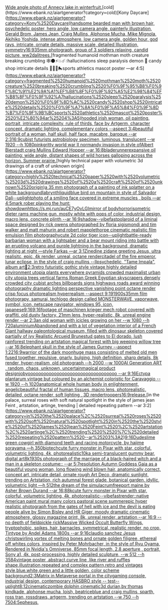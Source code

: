 [Wide angle photo of Annecy lake in winter](https://www.ebank.nz/aiartgenerator?category=Wide%2520angle%2520photo%2520of%2520Annecy%2520lake%2520in%2520winter)[fruit.](https://www.ebank.nz/aiartgenerator?category=fruit.)[cold](https://www.ebank.nz/aiartgenerator?category=cold)[Kony Daycare](https://www.ebank.nz/aiartgenerator?category=Kony%2520Daycare)[handsome bearded man with brown hair, psychedelic poster, hero angle, low camera angle, painterly illustration, Gerald Brom, James Jean, Craig Mullins, Alphonse Mucha, Mike Mignola, Akihiko Yoshida, intense atmosphere, low camera angle, golden hour, god rays, intricate, ornate details, massive scale, detailed Illustration, symmetry](https://www.ebank.nz/aiartgenerator?category=handsome%2520bearded%2520man%2520with%2520brown%2520hair%2C%2520psychedelic%2520poster%2C%2520hero%2520angle%2C%2520low%2520camera%2520angle%2C%2520painterly%2520illustration%2C%2520Gerald%2520Brom%2C%2520James%2520Jean%2C%2520Craig%2520Mullins%2C%2520Alphonse%2520Mucha%2C%2520Mike%2520Mignola%2C%2520Akihiko%2520Yoshida%2C%2520intense%2520atmosphere%2C%2520low%2520camera%2520angle%2C%2520golden%2520hour%2C%2520god%2520rays%2C%2520intricate%2C%2520ornate%2520details%2C%2520massive%2520scale%2C%2520detailed%2520Illustration%2C%2520symmetry)[16:9](https://www.ebank.nz/aiartgenerator?category=16%3A9)[35mm photograph, group of 3 soldiers relaxing, candid picture, ww2](https://www.ebank.nz/aiartgenerator?category=35mm%2520photograph%2C%2520group%2520of%25203%2520soldiers%2520relaxing%2C%2520candid%2520picture%2C%2520ww2)[dali](https://www.ebank.nz/aiartgenerator?category=dali)[trees.](https://www.ebank.nz/aiartgenerator?category=trees.)[fragmented humanoid mothman moth creature breaking crumbling 🕸🌑⚡️💥☄️💧hallucinations sleep paralysis demon 🍬 candy shop intricate details 🧊🥄🍷🛼sports athletics mascot poster —ar 4:5](https://www.ebank.nz/aiartgenerator?category=fragmented%2520humanoid%2520mothman%2520moth%2520creature%2520breaking%2520crumbling%2520%F0%9F%95%B8%F0%9F%8C%91%E2%9A%A1%EF%B8%8F%F0%9F%92%A5%E2%98%84%EF%B8%8F%F0%9F%92%A7hallucinations%2520sleep%2520paralysis%2520demon%2520%F0%9F%8D%AC%2520candy%2520shop%2520intricate%2520details%2520%F0%9F%A7%8A%F0%9F%A5%84%F0%9F%8D%B7%F0%9F%9B%BCsports%2520athletics%2520mascot%2520poster%2520%E2%80%94ar%25204%3A5)[hooded irish woman, oil painting, portrait, intricate complexity, rule of thirds, face by Artgerm, character concept, dramatic lighting, complementary colors --aspect 3:4](https://www.ebank.nz/aiartgenerator?category=hooded%2520irish%2520woman%2C%2520oil%2520painting%2C%2520portrait%2C%2520intricate%2520complexity%2C%2520rule%2520of%2520thirds%2C%2520face%2520by%2520Artgerm%2C%2520character%2520concept%2C%2520dramatic%2520lighting%2C%2520complementary%2520colors%2520--aspect%25203%3A4)[beautiful portrait of a woman, half skull, half face, macabre, baroque --ar 2:3](https://www.ebank.nz/aiartgenerator?category=beautiful%2520portrait%2520of%2520a%2520woman%2C%2520half%2520skull%2C%2520half%2520face%2C%2520macabre%2C%2520baroque%2520--ar%25202%3A3)[16:9](https://www.ebank.nz/aiartgenerator?category=16%3A9)[cubist futurists astrobiology specimen, luminous, translucent --w 1920 --h 1080](https://www.ebank.nz/aiartgenerator?category=cubist%2520futurists%2520astrobiology%2520specimen%2C%2520luminous%2C%2520translucent%2520--w%25201920%2520--h%25201080)[pink](https://www.ebank.nz/aiartgenerator?category=pink)[gritty world war II normandy invasion in style ofAlbert Bierstadt craig Mullins Edward Hopper --ar 16:8](https://www.ebank.nz/aiartgenerator?category=gritty%2520world%2520war%2520II%2520normandy%2520invasion%2520in%2520style%2520ofAlbert%2520Bierstadt%2520craig%2520Mullins%2520Edward%2520Hopper%2520--ar%252016%3A8)[bladerunner](https://www.ebank.nz/aiartgenerator?category=bladerunner)[expansive oil painting: wide angle, distant shapes of wild horses galloping across the horizon. Summer prairie.](https://www.ebank.nz/aiartgenerator?category=expansive%2520oil%2520painting%3A%2520wide%2520angle%2C%2520distant%2520shapes%2520of%2520wild%2520horses%2520galloping%2520across%2520the%2520horizon.%2520Summer%2520prairie.)[highly technical paper with volumetric 3d drawings of a craft of unknown origin](https://www.ebank.nz/aiartgenerator?category=highly%2520technical%2520paper%2520with%2520volumetric%25203d%2520drawings%2520of%2520a%2520craft%2520of%2520unknown%2520origin)[a 35 mm photograph of a painting of ink splatter on a white background](https://www.ebank.nz/aiartgenerator?category=a%252035%2520mm%2520photograph%2520of%2520a%2520painting%2520of%2520ink%2520splatter%2520on%2520a%2520white%2520background)[labrynth](https://www.ebank.nz/aiartgenerator?category=labrynth)[liquid](https://www.ebank.nz/aiartgenerator?category=liquid)[blue bird on mountain in style of Salvador Dali](https://www.ebank.nz/aiartgenerator?category=blue%2520bird%2520on%2520mountain%2520in%2520style%2520of%2520Salvador%2520Dali)[--uplight](https://www.ebank.nz/aiartgenerator?category=--uplight)[photo of a smiling face covered in extreme muscles , boils —ar 4:5](https://www.ebank.nz/aiartgenerator?category=photo%2520of%2520a%2520smiling%2520face%2520covered%2520in%2520extreme%2520muscles%2520%2C%2520boils%2520%E2%80%94ar%25204%3A5)[mark rober playing the hunt: showdown](https://www.ebank.nz/aiartgenerator?category=mark%2520rober%2520playing%2520the%2520hunt%3A%2520showdown)[<https://s.mj.run/auCE7yOvLGI>](https://www.ebank.nz/aiartgenerator?category=%3Chttps%3A//s.mj.run/auCE7yOvLGI%3E)[mirror of bodyhorror](https://www.ebank.nz/aiartgenerator?category=mirror%2520of%2520bodyhorror)[isometric dieter rams machine gun, mostly white with pops of color, industrial design, macro lens, concrete plinth --ar 16:9](https://www.ebank.nz/aiartgenerator?category=isometric%2520dieter%2520rams%2520machine%2520gun%2C%2520mostly%2520white%2520with%2520pops%2520of%2520color%2C%2520industrial%2520design%2C%2520macro%2520lens%2C%2520concrete%2520plinth%2520--ar%252016%3A9)[shadow](https://www.ebank.nz/aiartgenerator?category=shadow)[--vibefast](https://www.ebank.nz/aiartgenerator?category=--vibefast)[polaroid of a liminal space designed by rick owens photographed by floria sigismondi and tim walker  and matt mahurin and robert mapplethorpe cinematic realistic film emulsion film photography](https://www.ebank.nz/aiartgenerator?category=polaroid%2520of%2520a%2520liminal%2520space%2520designed%2520by%2520rick%2520owens%2520photographed%2520by%2520floria%2520sigismondi%2520and%2520tim%2520walker%2520%2520and%2520matt%2520mahurin%2520and%2520robert%2520mapplethorpe%2520cinematic%2520realistic%2520film%2520emulsion%2520film%2520photography)[cute 2d color tiger icon](https://www.ebank.nz/aiartgenerator?category=cute%25202d%2520color%2520tiger%2520icon)[--uplight](https://www.ebank.nz/aiartgenerator?category=--uplight)[battle-ready barbarian woman with a lightsaber and a bear mount riding into battle with an erupting volcano and purple lightning in the background, dramatic lighting at night —style Farkas —ar 3:1](https://www.ebank.nz/aiartgenerator?category=battle-ready%2520barbarian%2520woman%2520with%2520a%2520lightsaber%2520and%2520a%2520bear%2520mount%2520riding%2520into%2520battle%2520with%2520an%2520erupting%2520volcano%2520and%2520purple%2520lightning%2520in%2520the%2520background%2C%2520dramatic%2520lighting%2520at%2520night%2520%E2%80%94style%2520Farkas%2520%E2%80%94ar%25203%3A1)[Zinedine zidane greeting Jesus, ultra realisitc, epic, 4k render, unreal, octane render](https://www.ebank.nz/aiartgenerator?category=Zinedine%2520zidane%2520greeting%2520Jesus%2C%2520ultra%2520realisitc%2C%2520epic%2C%25204k%2520render%2C%2520unreal%2C%2520octane%2520render)[citadel of the fire emperor, lunar eclipse, in the style of craig mullins --ll](https://www.ebank.nz/aiartgenerator?category=citadel%2520of%2520the%2520fire%2520emperor%2C%2520lunar%2520eclipse%2C%2520in%2520the%2520style%2520of%2520craig%2520mullins%2520--ll)[psychedelic, "Tame Impala", album art](https://www.ebank.nz/aiartgenerator?category=psychedelic%2C%2520%22Tame%2520Impala%22%2C%2520album%2520art)[🥦](https://www.ebank.nz/aiartgenerator?category=%F0%9F%A5%A6)[2:3](https://www.ebank.nz/aiartgenerator?category=2%3A3)[retro futuristic gothic style vintage highly detailed environment utopia plants everywhere pyramids crowded maximalist urban city utopia trees  vertical farms Roman Greek Egyptian skyscrapers densely crowded city cubist arches billboards signs highways roads award winning photography dramatic lighting perspective vanishing point octane render crisp focus photorealism hyperrealism --aspect 9:19](https://www.ebank.nz/aiartgenerator?category=retro%2520futuristic%2520gothic%2520style%2520vintage%2520highly%2520detailed%2520environment%2520utopia%2520plants%2520everywhere%2520pyramids%2520crowded%2520maximalist%2520urban%2520city%2520utopia%2520trees%2520%2520vertical%2520farms%2520Roman%2520Greek%2520Egyptian%2520skyscrapers%2520densely%2520crowded%2520city%2520cubist%2520arches%2520billboards%2520signs%2520highways%2520roads%2520award%2520winning%2520photography%2520dramatic%2520lighting%2520perspective%2520vanishing%2520point%2520octane%2520render%2520crisp%2520focus%2520photorealism%2520hyperrealism%2520--aspect%25209%3A19)[1900s](https://www.ebank.nz/aiartgenerator?category=1900s)[35mm film photograpy, samurai,  tech](https://www.ebank.nz/aiartgenerator?category=35mm%2520film%2520photograpy%2C%2520samurai%2C%2520%2520tech)[logo design called MONSTERWAVE, vaporwave, symbol, icon, netscape navigator, windows 95, icon, japanese](https://www.ebank.nz/aiartgenerator?category=logo%2520design%2520called%2520MONSTERWAVE%2C%2520vaporwave%2C%2520symbol%2C%2520icon%2C%2520netscape%2520navigator%2C%2520windows%252095%2C%2520icon%2C%2520japanese)[9:16](https://www.ebank.nz/aiartgenerator?category=9%3A16)[9:16](https://www.ebank.nz/aiartgenerator?category=9%3A16)[footage of maschinen krieger mech robot covered with graffiti. old dusty factory,  21mm lens, hyper-realistic, 8k, unreal engine render --ar 2:3](https://www.ebank.nz/aiartgenerator?category=footage%2520of%2520maschinen%2520krieger%2520mech%2520robot%2520covered%2520with%2520graffiti.%2520old%2520dusty%2520factory%2C%2520%252021mm%2520lens%2C%2520hyper-realistic%2C%25208k%2C%2520unreal%2520engine%2520render%2520--ar%25202%3A3)[an old woman with icicles growing on her --w 1080 --h 720](https://www.ebank.nz/aiartgenerator?category=an%2520old%2520woman%2520with%2520icicles%2520growing%2520on%2520her%2520--w%25201080%2520--h%2520720)[aluminium](https://www.ebank.nz/aiartgenerator?category=aluminium)[Abandoned and with a lot of vegetation interior of a French Giant hallway paleontological museum, filled with dinosaur skeleton covered partially of ivy Realistic Arcueid Brunestud gates to El dorado, lush rainforest trending on artstation magical forest with big weeping willow tree --ar 16:8](https://www.ebank.nz/aiartgenerator?category=Abandoned%2520and%2520with%2520a%2520lot%2520of%2520vegetation%2520interior%2520of%2520a%2520French%2520Giant%2520hallway%2520paleontological%2520museum%2C%2520filled%2520with%2520dinosaur%2520skeleton%2520covered%2520partially%2520of%2520ivy%2520Realistic%2520Arcueid%2520Brunestud%2520gates%2520to%2520El%2520dorado%2C%2520lush%2520rainforest%2520trending%2520on%2520artstation%2520magical%2520forest%2520with%2520big%2520weeping%2520willow%2520tree%2520--ar%252016%3A8)[elephant skull in the style of James Gurney --aspect 1:2](https://www.ebank.nz/aiartgenerator?category=elephant%2520skull%2520in%2520the%2520style%2520of%2520James%2520Gurney%2520--aspect%25201%3A2)[2](https://www.ebank.nz/aiartgenerator?category=2)[16:9](https://www.ebank.nz/aiartgenerator?category=16%3A9)[warrior of the dark moon](https://www.ebank.nz/aiartgenerator?category=warrior%2520of%2520the%2520dark%2520moon)[huge mass consisting of melted old men fused together, repulsive, gnarly, bulging, high definition, sharp details, 8k render, hyper-realism, old photograph --h 2000 --w 1000](https://www.ebank.nz/aiartgenerator?category=huge%2520mass%2520consisting%2520of%2520melted%2520old%2520men%2520fused%2520together%2C%2520repulsive%2C%2520gnarly%2C%2520bulging%2C%2520high%2520definition%2C%2520sharp%2520details%2C%25208k%2520render%2C%2520hyper-realism%2C%2520old%2520photograph%2520--h%25202000%2520--w%25201000)[AI Generation ART , random, chaos, unknown, uncertain](https://www.ebank.nz/aiartgenerator?category=AI%2520Generation%2520ART%2520%2C%2520random%2C%2520chaos%2C%2520unknown%2C%2520uncertain)[magical product design](https://www.ebank.nz/aiartgenerator?category=magical%2520product%2520design)[job](https://www.ebank.nz/aiartgenerator?category=job)[yoooooooooooooooooooooooooooooooooo --ar 9:16](https://www.ebank.nz/aiartgenerator?category=yoooooooooooooooooooooooooooooooooo%2520--ar%25209%3A16)[Ectypa plantarum vintage but coloured by an alchemist coloristic for Caravaggio --w 1920 --h 1020](https://www.ebank.nz/aiartgenerator?category=Ectypa%2520plantarum%2520vintage%2520but%2520coloured%2520by%2520an%2520alchemist%2520coloristic%2520for%2520Caravaggio%2520--w%25201920%2520--h%25201020)[anatomical whole human body in enlightenment, angelic](https://www.ebank.nz/aiartgenerator?category=anatomical%2520whole%2520human%2520body%2520in%2520enlightenment%2C%2520angelic)[beautiful fractal of human tissues, macro lens, photorealistic, detailed, octane render, soft lighting , 3D render](https://www.ebank.nz/aiartgenerator?category=beautiful%2520fractal%2520of%2520human%2520tissues%2C%2520macro%2520lens%2C%2520photorealistic%2C%2520detailed%2C%2520octane%2520render%2C%2520soft%2520lighting%2520%2C%25203D%2520render)[troopers](https://www.ebank.nz/aiartgenerator?category=troopers)[16:9](https://www.ebank.nz/aiartgenerator?category=16%3A9)[release.](https://www.ebank.nz/aiartgenerator?category=release.)[in the palace, surreal roses with soft natural spotlight in the style of james jean Feint , artstation, artinge, trending  | detailed repeating pattern --ar 3:2](https://www.ebank.nz/aiartgenerator?category=in%2520the%2520palace%2C%2520surreal%2520roses%2520with%2520soft%2520natural%2520spotlight%2520in%2520the%2520style%2520of%2520james%2520jean%2520Feint%2520%2C%2520artstation%2C%2520artinge%2C%2520trending%2520%2520%7C%2520detailed%2520repeating%2520pattern%2520--ar%25203%3A2)[9:16](https://www.ebank.nz/aiartgenerator?category=9%3A16)[Dudes](https://www.ebank.nz/aiartgenerator?category=Dudes)[lime green cowgirl with diamond teeth and racing motorcycle, by hajime sorayama —h 350](https://www.ebank.nz/aiartgenerator?category=lime%2520green%2520cowgirl%2520with%2520diamond%2520teeth%2520and%2520racing%2520motorcycle%2C%2520by%2520hajime%2520sorayama%2520%E2%80%94h%2520350)[biotech](https://www.ebank.nz/aiartgenerator?category=biotech)[cute furry monster in Pixar with star, colorful, volumetric lighting, 4k, photorealistic](https://www.ebank.nz/aiartgenerator?category=cute%2520furry%2520monster%2520in%2520Pixar%2520with%2520star%2C%2520colorful%2C%2520volumetric%2520lighting%2C%25204k%2C%2520photorealistic)[10k](https://www.ebank.nz/aiartgenerator?category=10k)[a semi-translucent gummy bear, digital art](https://www.ebank.nz/aiartgenerator?category=a%2520semi-translucent%2520gummy%2520bear%2C%2520digital%2520art)[8k](https://www.ebank.nz/aiartgenerator?category=8k)[1930s photograph of the marriage of a black-haired witch and a man in a skeleton costume:: --ar 5:7](https://www.ebank.nz/aiartgenerator?category=1930s%2520photograph%2520of%2520the%2520marriage%2520of%2520a%2520black-haired%2520witch%2520and%2520a%2520man%2520in%2520a%2520skeleton%2520costume%3A%3A%2520--ar%25205%3A7)[resolution,](https://www.ebank.nz/aiartgenerator?category=resolution%2C)[Autumn Goddess Gaia as a beautiful young woman, long flowing wind blown hair, anatomically correct, concept art, intricate detail, ornate rough Art Deco, dramatic sunlight, trending on Artstation, rich autumnal forest glade, botanical garden, idyllic, volumetric light —h 512](https://www.ebank.nz/aiartgenerator?category=Autumn%2520Goddess%2520Gaia%2520as%2520a%2520beautiful%2520young%2520woman%2C%2520long%2520flowing%2520wind%2520blown%2520hair%2C%2520anatomically%2520correct%2C%2520concept%2520art%2C%2520intricate%2520detail%2C%2520ornate%2520rough%2520Art%2520Deco%2C%2520dramatic%2520sunlight%2C%2520trending%2520on%2520Artstation%2C%2520rich%2520autumnal%2520forest%2520glade%2C%2520botanical%2520garden%2C%2520idyllic%2C%2520volumetric%2520light%2520%E2%80%94h%2520512)[the dream of the simulacrum](https://www.ebank.nz/aiartgenerator?category=the%2520dream%2520of%2520the%2520simulacrum)[freeport maine by Asher Brown Durand --ar 16:8](https://www.ebank.nz/aiartgenerator?category=freeport%2520maine%2520by%2520Asher%2520Brown%2520Durand%2520--ar%252016%3A8)[8k](https://www.ebank.nz/aiartgenerator?category=8k)[cute furry monster in Pixar with star, colorful, volumetric lighting, 4k, photorealistic](https://www.ebank.nz/aiartgenerator?category=cute%2520furry%2520monster%2520in%2520Pixar%2520with%2520star%2C%2520colorful%2C%2520volumetric%2520lighting%2C%25204k%2C%2520photorealistic)[--vibefast](https://www.ebank.nz/aiartgenerator?category=--vibefast)[render::](https://www.ebank.nz/aiartgenerator?category=render%3A%3A)[native American paint mural many colors pastoral scene summer](https://www.ebank.nz/aiartgenerator?category=native%2520American%2520paint%2520mural%2520many%2520colors%2520pastoral%2520scene%2520summer)[epic hyper realistic photograph from the gates of hell with ice and the devil is eating people alive by Simon Bisley and HR Giger, moody dramatic cinematic atmosphere, glossy magazine print, 8k, unreal render, artstation --ar 16:9 --no depth of field](https://www.ebank.nz/aiartgenerator?category=epic%2520hyper%2520realistic%2520photograph%2520from%2520the%2520gates%2520of%2520hell%2520with%2520ice%2520and%2520the%2520devil%2520is%2520eating%2520people%2520alive%2520by%2520Simon%2520Bisley%2520and%2520HR%2520Giger%2C%2520moody%2520dramatic%2520cinematic%2520atmosphere%2C%2520glossy%2520magazine%2520print%2C%25208k%2C%2520unreal%2520render%2C%2520artstation%2520--ar%252016%3A9%2520--no%2520depth%2520of%2520field)[pickle rick](https://www.ebank.nz/aiartgenerator?category=pickle%2520rick)[Massive Wicked Occult Butterfly Wings, tryptophobic, spikes, hair, barnacles, symmetrical, realistic render, no crop, Tintype by Andel Adams 1800s --ar 9:16](https://www.ebank.nz/aiartgenerator?category=Massive%2520Wicked%2520Occult%2520Butterfly%2520Wings%2C%2520tryptophobic%2C%2520spikes%2C%2520hair%2C%2520barnacles%2C%2520symmetrical%2C%2520realistic%2520render%2C%2520no%2520crop%2C%2520Tintype%2520by%2520Andel%2520Adams%25201800s%2520--ar%25209%3A16)[claudio sanchez Jesus christ](https://www.ebank.nz/aiartgenerator?category=claudio%2520sanchez%2520Jesus%2520christ)[swirling vortex of melting bones and ornate golden filigree, ethereal off whites colors, inspired by Peter Mohrbacher, in the style of Ryu Oyama, Rendered in Nvidia's Omniverse, 85mm focal length, 2.8 aperture , portrait, Sony a1, 4k, post-processing, highly detailed sculpture, --w 512 --h 3584](https://www.ebank.nz/aiartgenerator?category=swirling%2520vortex%2520of%2520melting%2520bones%2520and%2520ornate%2520golden%2520filigree%2C%2520ethereal%2520off%2520whites%2520colors%2C%2520inspired%2520by%2520Peter%2520Mohrbacher%2C%2520in%2520the%2520style%2520of%2520Ryu%2520Oyama%2C%2520Rendered%2520in%2520Nvidia%27s%2520Omniverse%2C%252085mm%2520focal%2520length%2C%25202.8%2520aperture%2520%2C%2520portrait%2C%2520Sony%2520a1%2C%25204k%2C%2520post-processing%2C%2520highly%2520detailed%2520sculpture%2C%2520--w%2520512%2520--h%25203584)[vintage poster ,abstract,curve line ,like river and ruffles shape,illustration,repeated and complex pattern,retro and vintages style,blue.white,green and a little golden, color scheme background](https://www.ebank.nz/aiartgenerator?category=vintage%2520poster%2520%2Cabstract%2Ccurve%2520line%2520%2Clike%2520river%2520and%2520ruffles%2520shape%2Cillustration%2Crepeated%2520and%2520complex%2520pattern%2Cretro%2520and%2520vintages%2520style%2Cblue.white%2Cgreen%2520and%2520a%2520little%2520golden%2C%2520color%2520scheme%2520background)[2:3](https://www.ebank.nz/aiartgenerator?category=2%3A3)[Matrix in Metaverse portal in the city](https://www.ebank.nz/aiartgenerator?category=Matrix%2520in%2520Metaverse%2520portal%2520in%2520the%2520city)[gaming console, industrial design, contemporary HASBRO style  -- test](https://www.ebank.nz/aiartgenerator?category=gaming%2520console%2C%2520industrial%2520design%2C%2520contemporary%2520HASBRO%2520style%2520%2520--%2520test)[--uplight](https://www.ebank.nz/aiartgenerator?category=--uplight)[8:12](https://www.ebank.nz/aiartgenerator?category=8%3A12)[cinematic](https://www.ebank.nz/aiartgenerator?category=cinematic)[zombie dolphin cinematic](https://www.ebank.nz/aiartgenerator?category=zombie%2520dolphin%2520cinematic)[3d durian,by thomas kindkade, alphonse mucha, loish, beatriceblue and craig mullins, sparth, ross tran, rossdraws, artgerm, trending on artstation --w 750 --h 750](https://www.ebank.nz/aiartgenerator?category=3d%2520durian%2Cby%2520thomas%2520kindkade%2C%2520alphonse%2520mucha%2C%2520loish%2C%2520beatriceblue%2520and%2520craig%2520mullins%2C%2520sparth%2C%2520ross%2520tran%2C%2520rossdraws%2C%2520artgerm%2C%2520trending%2520on%2520artstation%2520--w%2520750%2520--h%2520750)[4:5](https://www.ebank.nz/aiartgenerator?category=4%3A5)[ephesus,](https://www.ebank.nz/aiartgenerator?category=ephesus%2C)